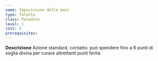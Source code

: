 ```yaml
---
name: Imposizione delle mani
type: Talento
class: Paladino
level: 1
cost: 5
prerequisites: 
---
```


**Descrizione**
Azione standard, contatto: può spendere fino a 6 punti di soglia divina per
curare altrettanti punti ferita